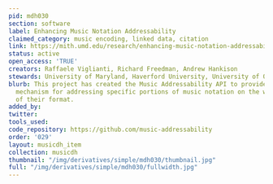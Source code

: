 ```yaml
---
pid: mdh030
section: software
label: Enhancing Music Notation Addressability
claimed_category: music encoding, linked data, citation
link: https://mith.umd.edu/research/enhancing-music-notation-addressability/
status: active
open_access: 'TRUE'
creators: Raffaele Viglianti, Richard Freedman, Andrew Hankison
stewards: University of Maryland, Haverford University, University of Oxford
blurb: This project has created the Music Addressability API to provide a web-friendly
  mechanism for addressing specific portions of music notation on the web, regardless
  of their format.
added_by:
twitter:
tools_used:
code_repository: https://github.com/music-addressability
order: '029'
layout: musicdh_item
collection: musicdh
thumbnail: "/img/derivatives/simple/mdh030/thumbnail.jpg"
full: "/img/derivatives/simple/mdh030/fullwidth.jpg"
---
```

